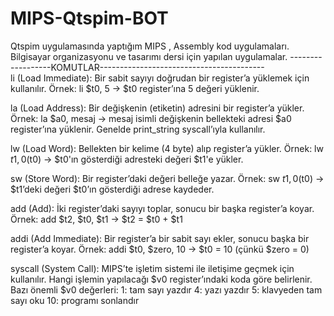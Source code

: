 # MIPS-Qtspim-BOT
Qtspim uygulamasında yaptığım MIPS , Assembly kod uygulamaları.
Bilgisayar organizasyonu ve tasarımı dersi için yapılan uygulamalar.
------------------KOMUTLAR-----------------------------------------  
li (Load Immediate):
Bir sabit sayıyı doğrudan bir register’a yüklemek için kullanılır.
Örnek: li $t0, 5 → $t0 register’ına 5 değeri yüklenir.

la (Load Address):
Bir değişkenin (etiketin) adresini bir register’a yükler.
Örnek: la $a0, mesaj → mesaj isimli değişkenin bellekteki adresi $a0 register’ına yüklenir. Genelde print_string syscall’ıyla kullanılır.

lw (Load Word):
Bellekten bir kelime (4 byte) alıp register’a yükler.
Örnek: lw $t1, 0($t0) → $t0'ın gösterdiği adresteki değeri $t1'e yükler.

sw (Store Word):
Bir register’daki değeri belleğe yazar.
Örnek: sw $t1, 0($t0) → $t1’deki değeri $t0’ın gösterdiği adrese kaydeder.

add (Add):
İki register’daki sayıyı toplar, sonucu bir başka register’a koyar.
Örnek: add $t2, $t0, $t1 → $t2 = $t0 + $t1

addi (Add Immediate):
Bir register’a bir sabit sayı ekler, sonucu başka bir register’a koyar.
Örnek: addi $t0, $zero, 10 → $t0 = 10 (çünkü $zero = 0)

syscall (System Call):
MIPS’te işletim sistemi ile iletişime geçmek için kullanılır. Hangi işlemin yapılacağı $v0 register’ındaki koda göre belirlenir.
Bazı önemli $v0 değerleri:
1: tam sayı yazdır
4: yazı yazdır
5: klavyeden tam sayı oku
10: programı sonlandır
